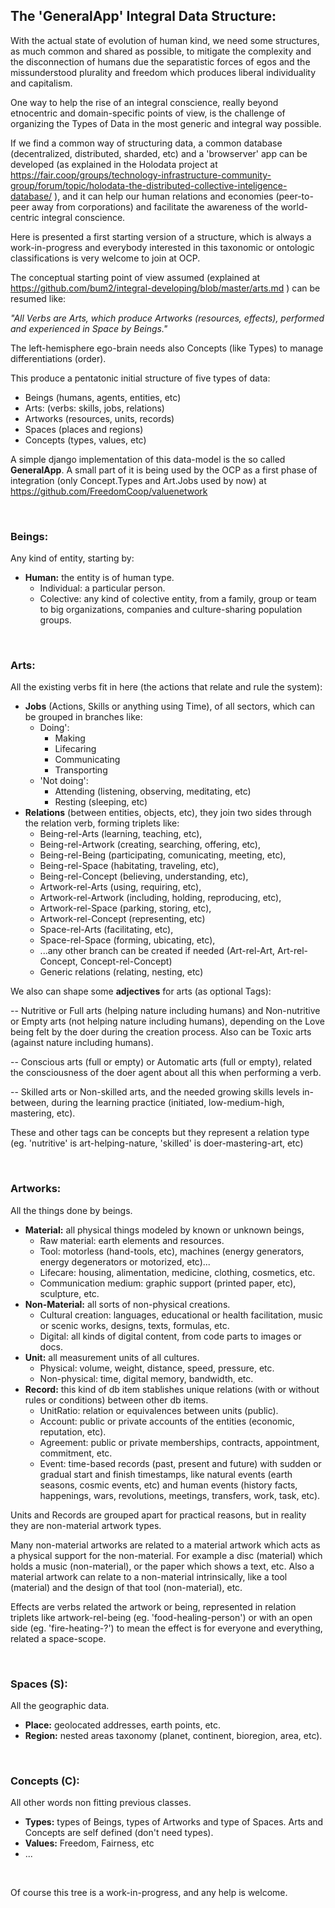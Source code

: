 ## The 'GeneralApp' Integral Data Structure:

With the actual state of evolution of human kind, we need some structures, as much common and shared as possible, to mitigate the complexity and the disconnection of humans due the separatistic forces of egos and the missunderstood plurality and freedom which produces liberal individuality and capitalism.

One way to help the rise of an integral conscience, really beyond etnocentric and domain-specific points of view, is the challenge of organizing the Types of Data in the most generic and integral way possible. 

If we find a common way of structuring data, a common database (decentralized, distributed, sharded, etc) and a 'browserver' app can be developed (as explained in the Holodata project at https://fair.coop/groups/technology-infrastructure-community-group/forum/topic/holodata-the-distributed-collective-inteligence-database/ ), and it can help our human relations and economies (peer-to-peer away from corporations) and facilitate the awareness of the world-centric integral conscience.

Here is presented a first starting version of a structure, which is always a work-in-progress and everybody interested in this taxonomic or ontologic classifications is very welcome to join at OCP.

The conceptual starting point of view assumed (explained at https://github.com/bum2/integral-developing/blob/master/arts.md ) can be resumed like:
    
<i>"All Verbs are Arts, which produce Artworks (resources, effects), performed and experienced in Space by Beings."</i> 

The left-hemisphere ego-brain needs also Concepts (like Types) to manage differentiations (order).

This produce a pentatonic initial structure of five types of data:
- Beings (humans, agents, entities, etc)
- Arts: (verbs: skills, jobs, relations)
- Artworks (resources, units, records)
- Spaces (places and regions)
- Concepts (types, values, etc)

A simple django implementation of this data-model is the so called <b>GeneralApp</b>. A small part of it is being used by the OCP as a first phase of integration (only Concept.Types and Art.Jobs used by now) at https://github.com/FreedomCoop/valuenetwork 

&nbsp;

### Beings: 
Any kind of entity, starting by:
- <b>Human:</b> the entity is of human type.
  - Individual: a particular person.
  - Colective: any kind of colective entity, from a family, group or team to big organizations, companies and culture-sharing population groups.

&nbsp;

### Arts:
All the existing verbs fit in here (the actions that relate and rule the system):
- <b>Jobs</b> (Actions, Skills or anything using Time), of all sectors, which can be grouped in branches like:
  - Doing':
    - Making
    - Lifecaring
    - Communicating
    - Transporting
  - 'Not doing':
    - Attending (listening, observing, meditating, etc)
    - Resting (sleeping, etc)
- <b>Relations</b> (between entities, objects, etc), they join two sides through the relation verb, forming triplets like:
  - Being-rel-Arts (learning, teaching, etc), 
  - Being-rel-Artwork (creating, searching, offering, etc), 
  - Being-rel-Being (participating, comunicating, meeting, etc), 
  - Being-rel-Space (habitating, traveling, etc), 
  - Being-rel-Concept (believing, understanding, etc),
  - Artwork-rel-Arts (using, requiring, etc), 
  - Artwork-rel-Artwork (including, holding, reproducing, etc), 
  - Artwork-rel-Space (parking, storing, etc), 
  - Artwork-rel-Concept (representing, etc)
  - Space-rel-Arts (facilitating, etc), 
  - Space-rel-Space (forming, ubicating, etc), 
  - ...any other branch can be created if needed (Art-rel-Art, Art-rel-Concept, Concept-rel-Concept) 
  - Generic relations (relating, nesting, etc)


We also can shape some <b>adjectives</b> for arts (as optional Tags): 

-- Nutritive or Full arts (helping nature including humans) and Non-nutritive or Empty arts (not helping nature including humans), depending on the Love being felt by the doer during the creation process. Also can be Toxic arts (against nature including humans).

-- Conscious arts (full or empty) or Automatic arts (full or empty), related the consciousness of the doer agent about all this when performing a verb.

-- Skilled arts or Non-skilled arts, and the needed growing skills levels in-between, during the learning practice (initiated, low-medium-high, mastering, etc).
    
These and other tags can be concepts but they represent a relation type (eg. 'nutritive' is art-helping-nature, 'skilled' is doer-mastering-art, etc)

&nbsp;

### Artworks:
All the things done by beings.
- <b>Material:</b> all physical things modeled by known or unknown beings,
  - Raw material: earth elements and resources.
  - Tool: motorless (hand-tools, etc), machines (energy generators, energy degenerators or motorized, etc)...
  - Lifecare: housing, alimentation, medicine, clothing, cosmetics, etc.
  - Communication medium: graphic support (printed paper, etc), sculpture, etc.
- <b>Non-Material:</b> all sorts of non-physical creations.
  - Cultural creation: languages, educational or health facilitation, music or scenic works, designs, texts, formulas, etc.
  - Digital: all kinds of digital content, from code parts to images or docs.
- <b>Unit:</b> all measurement units of all cultures.
  - Physical: volume, weight, distance, speed, pressure, etc.
  - Non-physical: time, digital memory, bandwidth, etc.
- <b>Record:</b> this kind of db item stablishes unique relations (with or without rules or conditions) between other db items.
  - UnitRatio: relation or equivalences between units (public).
  - Account: public or private accounts of the entities (economic, reputation, etc).
  - Agreement: public or private memberships, contracts, appointment, commitment, etc.
  - Event: time-based records (past, present and future) with sudden or gradual start and finish timestamps, like natural events (earth seasons, cosmic events, etc) and human events (history facts, happenings, wars, revolutions, meetings, transfers, work, task, etc).
 
Units and Records are grouped apart for practical reasons, but in reality they are non-material artwork types.
 
Many non-material artworks are related to a material artwork which acts as a physical support for the non-material. For example a disc (material) which holds a music (non-material), or the paper which shows a text, etc. Also a material artwork can relate to a non-material intrinsically, like a tool (material) and the design of that tool (non-material), etc.

Effects are verbs related the artwork or being, represented in relation triplets like artwork-rel-being (eg. 'food-healing-person') or with an open side (eg. 'fire-heating-?') to mean the effect is for everyone and everything, related a space-scope.

&nbsp;

### Spaces (S):
All the geographic data.
- <b>Place:</b> geolocated addresses, earth points, etc.
- <b>Region:</b> nested areas taxonomy (planet, continent, bioregion, area, etc).

&nbsp;

### Concepts (C):
All other words non fitting previous classes.
- <b>Types:</b> types of Beings, types of Artworks and type of Spaces. Arts and Concepts are self defined (don't need types).
- <b>Values:</b> Freedom, Fairness, etc 
- ...

&nbsp;

Of course this tree is a work-in-progress, and any help is welcome.

